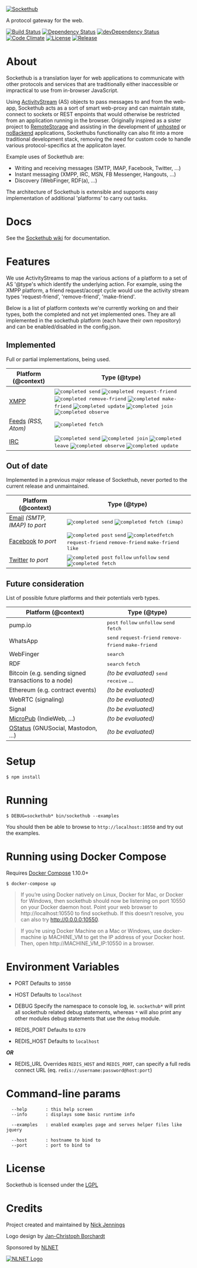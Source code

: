 [![Sockethub](http://sockethub.org/res/img/sockethub-logo.svg)](http://sockethub.org)

A protocol gateway for the web.

[![Build Status](http://img.shields.io/travis/sockethub/sockethub.svg?style=flat)](https://travis-ci.org/sockethub/sockethub)
[![Dependency Status](http://img.shields.io/david/sockethub/sockethub.svg?style=flat)](https://david-dm.org/sockethub/sockethub#info=dependencies)
[![devDependency Status](http://img.shields.io/david/dev/sockethub/sockethub.svg?style=flat)](https://david-dm.org/sockethub/sockethub#info=devDependencies)
[![Code Climate](http://img.shields.io/codeclimate/github/sockethub/sockethub.svg?style=flat)](https://codeclimate.com/github/sockethub/sockethub)
[![License](https://img.shields.io/npm/l/sockethub.svg?style=flat)](https://raw.githubusercontent.com/sockethub/sockethub/master/LICENSE)
[![Release](https://img.shields.io/npm/v/sockethub.svg?style=flat)](https://github.com/sockethub/sockethub/releases)

# About
Sockethub is a translation layer for web applications to communicate with other protocols and services that are traditionally either inaccessible or impractical to use from in-browser JavaScript.

Using [ActivityStream](http://activitystrea.ms/) (AS) objects to pass messages to and from the web-app, Sockethub acts as a sort of smart web-proxy and can maintain state, connect to sockets or REST enpoints that would otherwise be restricted from an application running in the browser. Originally inspired as a sister project to [RemoteStorage](https://remotestorage.io) and assisting in the development of [unhosted](http://unhosted.org) or [noBackend](http://nobackend.org) applications, Sockethubs functionality can also fit into a more traditional development stack, removing the need for custom code to handle various protocol-specifics at the applicaton layer.

Example uses of Sockethub are:

* Writing and receiving messages (SMTP, IMAP, Facebook, Twitter, ...)
* Instant messaging (XMPP, IRC, MSN, FB Messenger, Hangouts, ...)
* Discovery (WebFinger, RDF(a), ...)

The architecture of Sockethub is extensible and supports easy implementation of additional 'platforms' to carry out tasks.

# Docs

See the [Sockethub wiki](https://github.com/sockethub/sockethub/wiki) for documentation.

# Features

We use ActivityStreams to map the various actions of a platform to a set of AS '@type's which identify the underlying action. For example, using the XMPP platform, a friend request/accept cycle would use the activity stream types 'request-friend', 'remove-friend', 'make-friend'.

Below is a list of platform contexts we're currently working on and their types, both the completed and not yet implemented ones. They are all implemented in the sockethub platform (each have their own repository) and can be enabled/disabled in the config.json.

## Implemented

Full or partial implementations, being used.

| Platform (@context) | Type (@type) |
| ------------------- | ------------ |
| [XMPP](https://github.com/sockethub/sockethub-platform-xmpp) | <kbd>![completed](http://sockethub.org/res/img/checkmark.png) send</kbd> <kbd>![completed](http://sockethub.org/res/img/checkmark.png) request-friend</kbd> <kbd>![completed](http://sockethub.org/res/img/checkmark.png) remove-friend</kbd> <kbd>![completed](http://sockethub.org/res/img/checkmark.png) make-friend</kbd> <kbd>![completed](http://sockethub.org/res/img/checkmark.png) update</kbd> <kbd>![completed](http://sockethub.org/res/img/checkmark.png)  join</kbd> <kbd>![completed](http://sockethub.org/res/img/checkmark.png) observe</kbd>|
| [Feeds](https://github.com/sockethub/sockethub-platform-feeds) *(RSS, Atom)* | <kbd>![completed](http://sockethub.org/res/img/checkmark.png) fetch</kbd> |
| [IRC](https://github.com/sockethub/sockethub-platform-irc) | <kbd>![completed](http://sockethub.org/res/img/checkmark.png) send</kbd> <kbd>![completed](http://sockethub.org/res/img/checkmark.png) join</kbd> <kbd>![completed](http://sockethub.org/res/img/checkmark.png) leave</kbd> <kbd>![completed](http://sockethub.org/res/img/checkmark.png) observe</kbd> <kbd>![completed](http://sockethub.org/res/img/checkmark.png) update</kbd> |

## Out of date

Implemented in a previous major release of Sockethub, never ported to the current release and unmaintained.

| Platform (@context) | Type (@type) |
| ------------------- | ------------ |
| [Email](https://github.com/sockethub/sockethub-platform-email) *(SMTP, IMAP)* *to port* | <kbd>![completed](http://sockethub.org/res/img/checkmark.png) send</kbd> <kbd>![completed](http://sockethub.org/res/img/checkmark.png) fetch (imap)</kbd> |
| [Facebook](https://github.com/sockethub/sockethub-platform-facebook) *to port* | <kbd>![completed](http://sockethub.org/res/img/checkmark.png) post</kbd> <kbd>send</kbd> <kbd>![completed](http://sockethub.org/res/img/checkmark.png)fetch</kbd> <kbd>request-friend</kbd> <kbd>remove-friend</kbd> <kbd>make-friend</kbd> <kbd>like</kbd> |
| [Twitter](https://github.com/sockethub/sockethub-platform-twitter) *to port* | <kbd>![completed](http://sockethub.org/res/img/checkmark.png) post</kbd> <kbd>follow</kbd> <kbd>unfollow</kbd> <kbd>send</kbd> <kbd>![completed](http://sockethub.org/res/img/checkmark.png) fetch</kbd> |

## Future consideration

List of possible future platforms and their potentials verb types.

| Platform (@context) | Type (@type) |
| ------------------- | ------------ |
| pump.io | <kbd>post</kbd> <kbd>follow</kbd> <kbd>unfollow</kbd> <kbd>send</kbd> <kbd>fetch</kbd> |
| WhatsApp | <kbd>send</kbd> <kbd>request-friend</kbd> <kbd>remove-friend</kbd> <kbd>make-friend</kbd> |
| WebFinger | <kbd>search</kbd> |
| RDF | <kbd>search</kbd> <kbd>fetch</kbd> |
| Bitcoin (e.g. sending signed transactions to a node) | *(to be evaluated)* <kbd>send</kbd> <kbd>receive</kbd> ... |
| Ethereum (e.g. contract events) | *(to be evaluated)* |
| WebRTC (signaling) | *(to be evaluated)* |
| Signal | *(to be evaluated)* |
| [MicroPub](https://indieweb.org/micropub) (IndieWeb, ...) | *(to be evaluated)* |
| [OStatus](https://en.wikipedia.org/wiki/OStatus) (GNUSocial, Mastodon, ...) | *(to be evaluated)* |

# Setup

`$ npm install`

# Running

`$ DEBUG=sockethub* bin/sockethub --examples`

You should then be able to browse to `http://localhost:10550` and try out the examples.

# Running using Docker Compose

Requires [Docker Compose](https://docs.docker.com/compose/) 1.10.0+

`$ docker-compose up`

> If you’re using Docker natively on Linux, Docker for Mac, or Docker for
> Windows, then sockethub should now be listening on port 10550 on your Docker
> daemon host. Point your web browser to http://localhost:10550 to find
> sockethub. If this doesn’t resolve, you can also try
> http://0.0.0.0:10550.

> If you’re using Docker Machine on a Mac or Windows, use docker-machine ip
> MACHINE_VM to get the IP address of your Docker host. Then, open
> http://MACHINE_VM_IP:10550 in a browser.

# Environment Variables

* PORT
Defaults to `10550`
* HOST
Defaults to `localhost`
* DEBUG
Specify the namespace to console log, ie. `sockethub*` will print all sockethub related debug statements, whereas `*` will also print any other modules debug statements that use the `debug` module.

* REDIS_PORT
Defaults to `6379`
* REDIS_HOST
Defaults to `localhost`

***OR***

* REDIS_URL
Overrides `REDIS_HOST` and `REDIS_PORT`, can specify a full redis connect URL (eq. `redis://username:password@host:port`)

# Command-line params
```
  --help       : this help screen
  --info       : displays some basic runtime info

  --examples   : enabled examples page and serves helper files like jquery

  --host       : hostname to bind to
  --port       : port to bind to
```

# License

Sockethub is licensed under the [LGPL](https://github.com/sockethub/sockethub/blob/master/LICENSE)

# Credits

Project created and maintained by [Nick Jennings](http://github.com/silverbucket)

Logo design by [Jan-Christoph Borchardt](http://jancborchardt.net)

Sponsored by [NLNET](http://nlnet.nl)

[![NLNET Logo](http://sockethub.org/res/img/nlnet-logo.svg)](http://nlnet.nl)

